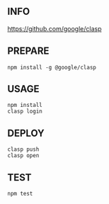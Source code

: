 ## INFO

https://github.com/google/clasp

## PREPARE

```
npm install -g @google/clasp
```

## USAGE

```
npm install
clasp login
```

## DEPLOY

```
clasp push
clasp open
```

## TEST

```
npm test
```
